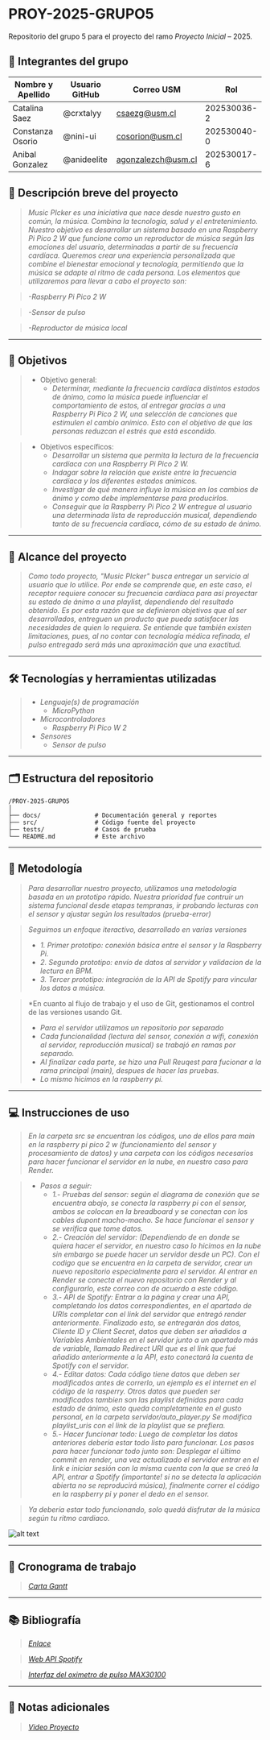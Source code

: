 # PROY-2025-GRUPO5

Repositorio del grupo 5 para el proyecto del ramo *Proyecto Inicial* – 2025.

## 👥 Integrantes del grupo

| Nombre y Apellido | Usuario GitHub | Correo USM               | Rol          |
| ----------------- | -------------- | ------------------------ | ------------ |
| Catalina Saez | @crxtalyy      | csaezg@usm.cl | 202530036-2 |
| Constanza Osorio | @nini-ui     | cosorion@usm.cl | 202530040-0|
| Anibal Gonzalez | @anideelite      | agonzalezch@usm.cl | 202530017-6 |


## 📝 Descripción breve del proyecto

> *Music PIcker es una iniciativa que nace desde nuestro gusto en común, la música. Combina la tecnología, salud y el entretenimiento. 
Nuestro objetivo es desarrollar un sistema basado en una Raspberry Pi Pico 2 W que funcione como un reproductor de música según las emociones del usuario, determinadas a partir de su frecuencia cardíaca.
Queremos crear una experiencia personalizada que combine el bienestar emocional y tecnología, permitiendo que la música se adapte al ritmo de cada persona. 
Los elementos que utilizaremos para llevar a cabo el proyecto son:*

>*-Raspberry Pi Pico 2 W*

>*-Sensor de pulso*

>*-Reproductor de música local*

---

## 🎯 Objetivos

>- Objetivo general:
 >    - *Determinar, mediante la frecuencia cardíaca distintos estados de ánimo, como la música puede influenciar el comportamiento de estos, al entregar gracias a una Raspberry Pi Pico 2 W, una selección de canciones que estimulen el cambio anímico. Esto con el objetivo de que las personas reduzcan el estrés que está escondido.*

>- Objetivos específicos:
  >   - *Desarrollar un sistema que permita la lectura de la frecuencia cardíaca con una Raspberry Pi Pico 2 W.*
  >   - *Indagar sobre la relación que existe entre la frecuencia cardíaca y los diferentes estados anímicos.*
  >   - *Investigar de qué manera influye la música en los cambios de ánimo y como debe implementarse para producirlos.*
  >   - *Conseguir que la Raspberry Pi Pico 2 W entregue al usuario una determinada lista de reproducción musical, dependiendo tanto de su frecuencia cardíaca, cómo de su estado de ánimo.*

---

## 🧩 Alcance del proyecto

>*Como todo proyecto, "Music PIcker" busca entregar un servicio al usuario que lo utilice. Por ende se comprende que, en este caso, el receptor requiere conocer su frecuencia cardíaca para así proyectar su estado de ánimo a una playlist, dependiendo del resultado obtenido. Es por esta razón que se definieron objetivos que al ser desarrollados, entreguen un producto que pueda satisfacer las necesidades de quien lo requiera. Se entiende que también existen limitaciones, pues, al no contar con tecnología médica refinada, el pulso entregado será más una aproximación que una exactitud.*

---

## 🛠️ Tecnologías y herramientas utilizadas

>- *Lenguaje(s) de programación*
>    - *MicroPython*
>- *Microcontroladores*
>    - *Raspberry Pi Pico W 2*
>- *Sensores*
>   - *Sensor de pulso*

---

## 🗂️ Estructura del repositorio

```
/PROY-2025-GRUPO5
│
├── docs/               # Documentación general y reportes
├── src/                # Código fuente del proyecto
├── tests/              # Casos de prueba
└── README.md           # Este archivo
```

---

## 🧪 Metodología

>*Para desarrollar nuestro proyecto, utilizamos una metodología basada en un prototipo rápido. Nuestra prioridad fue contruir un sistema funcional desde etapas tempranas, ir probando lecturas con el sensor y ajustar según los resultados (prueba-error)*

>*Seguimos un enfoque iteractivo, desarrollado en varias versiones*
>- *1. Primer prototipo: conexión básica entre el sensor y la Raspberry Pi.*
>- *2. Segundo prototipo: envío de datos al servidor y validacion de la lectura en BPM.*
>- *3. Tercer prototipo: integración de la API de Spotify para vincular los datos a música.*

>*En cuanto al flujo de trabajo y el uso de Git, gestionamos el control de las versiones usando Git.
>- *Para el servidor utilizamos un repositorio por separado*
>- *Cada funcionalidad (lectura del sensor, conexión a wifi, conexión al servidor, reproducción musical) se trabajó en ramas por separado.*
>- *Al finalizar cada parte, se hizo una Pull Reuqest para fucionar a la rama principal (main), despues de hacer las pruebas.*
>- *Lo mismo hicimos en la raspberry pi.*

---

## 💻 Instrucciones de uso

>*En la carpeta src se encuentran los códigos, uno de ellos para main en la raspberry pi pico 2 w (funcionamiento del sensor y procesamiento de datos) y una carpeta con los códigos necesarios para hacer funcionar el servidor en la nube, en nuestro caso para Render.*

>- *Pasos a seguir:*
>    - *1.- Pruebas del sensor: según el diagrama de conexión que se encuentra abajo, se conecta la raspberry pi con el sensor, ambos se colocan en la breadboard y se conectan con los cables dupont macho-macho. Se hace funcionar el sensor y se verifica que tome datos.*
>    - *2.- Creación del servidor: (Dependiendo de en donde se quiera hacer el servidor, en nuestro caso lo hicimos en la nube sin embargo se puede hacer un servidor desde un PC). Con el codigo que se encuentra en la carpeta de servidor, crear un nuevo repositorio especialmente para el servidor. Al entrar en Render se conecta el nuevo repositorio con Render y al configurarlo, este correo con de acuerdo a este código.*
>    - *3.- API de Spotify: Entrar a la página y crear una API, completando los datos correspondientes, en el apartado de URIs completar con el link del servidor que entregó render anteriormente. Finalizado esto, se entregarán dos datos, Cliente ID y Client Secret, datos que deben ser añadidos a Variables Ambientales en el servidor junto a un apartado más de variable, llamado Redirect URI que es el link que fué añadido anteriormente a la API, esto conectará la cuenta de Spotify con el servidor.*
>    - *4.- Editar datos: Cada código tiene datos que deben ser modificados antes de correrlo, un ejemplo es el internet en el código de la rasperry. Otros datos que pueden ser modificados tambien son las playlist definidas para cada estado de ánimo, esto queda completamente en el gusto personal, en la carpeta servidor/auto_player.py Se modifica playlist_uris con el link de la playlist que se prefiera.*
>    - *5.- Hacer funcionar todo: Luego de completar los datos anteriores debería estar todo listo para funcionar. Los pasos para hacer funcionar todo junto son: Desplegar el último commit en render, una vez actualizado el servidor entrar en el link e iniciar sesión con la misma cuenta con la que se creó la API, entrar a Spotify (importante! si no se detecta la aplicación abierta no se reproducirá música), finalmente correr el código en la raspberry pi y poner el dedo en el sensor.*

>*Ya debería estar todo funcionando, solo quedá disfrutar de la música según tu ritmo cardiaco.*

![alt text](docs/diagrama.jpeg)

---

## 📅 Cronograma de trabajo


>*[Carta Gantt](https://drive.google.com/file/d/1qpgkW8skJyOqvOBeiSnrYWa-JTEYBuSH/view?usp=sharing)*


---

## 📚 Bibliografía

>*[Enlace](https://google.com)*

>*[Web API Spotify](https://developer.spotify.com/documentation/web-api)*

>*[Interfaz del oximetro de pulso MAX30100](https://lastminuteengineers-com.translate.goog/max30100-pulse-oximeter-heart-rate-sensor-arduino-tutorial/?_x_tr_sl=en&_x_tr_tl=es&_x_tr_hl=es&_x_tr_pto=tc)*

---

## 📌 Notas adicionales

> *[Video Proyecto](https://youtu.be/E92vWoTAzts?si=Z2R7ICyxwBZdvsdc)*

